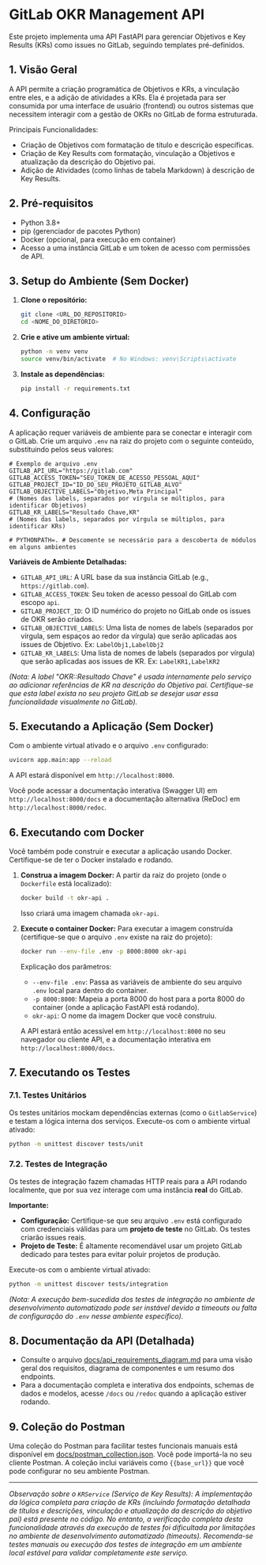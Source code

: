 # GitLab OKR Management API

Este projeto implementa uma API FastAPI para gerenciar Objetivos e Key Results (KRs) como issues no GitLab, seguindo templates pré-definidos.

## 1. Visão Geral

A API permite a criação programática de Objetivos e KRs, a vinculação entre eles, e a adição de atividades a KRs. Ela é projetada para ser consumida por uma interface de usuário (frontend) ou outros sistemas que necessitem interagir com a gestão de OKRs no GitLab de forma estruturada.

Principais Funcionalidades:
- Criação de Objetivos com formatação de título e descrição específicas.
- Criação de Key Results com formatação, vinculação a Objetivos e atualização da descrição do Objetivo pai.
- Adição de Atividades (como linhas de tabela Markdown) à descrição de Key Results.

## 2. Pré-requisitos

- Python 3.8+
- pip (gerenciador de pacotes Python)
- Docker (opcional, para execução em container)
- Acesso a uma instância GitLab e um token de acesso com permissões de API.

## 3. Setup do Ambiente (Sem Docker)

1.  **Clone o repositório:**
    ```bash
    git clone <URL_DO_REPOSITORIO>
    cd <NOME_DO_DIRETORIO>
    ```

2.  **Crie e ative um ambiente virtual:**
    ```bash
    python -m venv venv
    source venv/bin/activate  # No Windows: venv\Scripts\activate
    ```

3.  **Instale as dependências:**
    ```bash
    pip install -r requirements.txt
    ```

## 4. Configuração

A aplicação requer variáveis de ambiente para se conectar e interagir com o GitLab. Crie um arquivo `.env` na raiz do projeto com o seguinte conteúdo, substituindo pelos seus valores:

```env
# Exemplo de arquivo .env
GITLAB_API_URL="https://gitlab.com"
GITLAB_ACCESS_TOKEN="SEU_TOKEN_DE_ACESSO_PESSOAL_AQUI"
GITLAB_PROJECT_ID="ID_DO_SEU_PROJETO_GITLAB_ALVO"
GITLAB_OBJECTIVE_LABELS="Objetivo,Meta Principal"
# (Nomes das labels, separados por vírgula se múltiplos, para identificar Objetivos)
GITLAB_KR_LABELS="Resultado Chave,KR"
# (Nomes das labels, separados por vírgula se múltiplos, para identificar KRs)

# PYTHONPATH=. # Descomente se necessário para a descoberta de módulos em alguns ambientes
```

**Variáveis de Ambiente Detalhadas:**
- `GITLAB_API_URL`: A URL base da sua instância GitLab (e.g., `https://gitlab.com`).
- `GITLAB_ACCESS_TOKEN`: Seu token de acesso pessoal do GitLab com escopo `api`.
- `GITLAB_PROJECT_ID`: O ID numérico do projeto no GitLab onde os issues de OKR serão criados.
- `GITLAB_OBJECTIVE_LABELS`: Uma lista de nomes de labels (separados por vírgula, sem espaços ao redor da vírgula) que serão aplicadas aos issues de Objetivo. Ex: `LabelObj1,LabelObj2`
- `GITLAB_KR_LABELS`: Uma lista de nomes de labels (separados por vírgula) que serão aplicadas aos issues de KR. Ex: `LabelKR1,LabelKR2`

*(Nota: A label "OKR::Resultado Chave" é usada internamente pelo serviço ao adicionar referências de KR na descrição do Objetivo pai. Certifique-se que esta label exista no seu projeto GitLab se desejar usar essa funcionalidade visualmente no GitLab).*

## 5. Executando a Aplicação (Sem Docker)

Com o ambiente virtual ativado e o arquivo `.env` configurado:

```bash
uvicorn app.main:app --reload
```

A API estará disponível em `http://localhost:8000`.

Você pode acessar a documentação interativa (Swagger UI) em `http://localhost:8000/docs` e a documentação alternativa (ReDoc) em `http://localhost:8000/redoc`.

## 6. Executando com Docker

Você também pode construir e executar a aplicação usando Docker. Certifique-se de ter o Docker instalado e rodando.

1.  **Construa a imagem Docker:**
    A partir da raiz do projeto (onde o `Dockerfile` está localizado):
    ```bash
    docker build -t okr-api .
    ```
    Isso criará uma imagem chamada `okr-api`.

2.  **Execute o container Docker:**
    Para executar a imagem construída (certifique-se que o arquivo `.env` existe na raiz do projeto):
    ```bash
    docker run --env-file .env -p 8000:8000 okr-api
    ```
    Explicação dos parâmetros:
    - `--env-file .env`: Passa as variáveis de ambiente do seu arquivo `.env` local para dentro do container.
    - `-p 8000:8000`: Mapeia a porta 8000 do host para a porta 8000 do container (onde a aplicação FastAPI está rodando).
    - `okr-api`: O nome da imagem Docker que você construiu.

    A API estará então acessível em `http://localhost:8000` no seu navegador ou cliente API, e a documentação interativa em `http://localhost:8000/docs`.

## 7. Executando os Testes

### 7.1. Testes Unitários

Os testes unitários mockam dependências externas (como o `GitlabService`) e testam a lógica interna dos serviços. Execute-os com o ambiente virtual ativado:

```bash
python -m unittest discover tests/unit
```

### 7.2. Testes de Integração

Os testes de integração fazem chamadas HTTP reais para a API rodando localmente, que por sua vez interage com uma instância **real** do GitLab.

**Importante:**
- **Configuração:** Certifique-se que seu arquivo `.env` está configurado com credenciais válidas para um **projeto de teste** no GitLab. Os testes criarão issues reais.
- **Projeto de Teste:** É altamente recomendável usar um projeto GitLab dedicado para testes para evitar poluir projetos de produção.

Execute-os com o ambiente virtual ativado:
```bash
python -m unittest discover tests/integration
```
*(Nota: A execução bem-sucedida dos testes de integração no ambiente de desenvolvimento automatizado pode ser instável devido a timeouts ou falta de configuração do `.env` nesse ambiente específico).*

## 8. Documentação da API (Detalhada)

- Consulte o arquivo [docs/api_requirements_diagram.md](docs/api_requirements_diagram.md) para uma visão geral dos requisitos, diagrama de componentes e um resumo dos endpoints.
- Para a documentação completa e interativa dos endpoints, schemas de dados e modelos, acesse `/docs` ou `/redoc` quando a aplicação estiver rodando.

## 9. Coleção do Postman

Uma coleção do Postman para facilitar testes funcionais manuais está disponível em [docs/postman_collection.json](docs/postman_collection.json). Você pode importá-la no seu cliente Postman. A coleção inclui variáveis como `{{base_url}}` que você pode configurar no seu ambiente Postman.

---

*Observação sobre o `KRService` (Serviço de Key Results): A implementação da lógica completa para criação de KRs (incluindo formatação detalhada de títulos e descrições, vinculação e atualização da descrição do objetivo pai) está presente no código. No entanto, a verificação completa desta funcionalidade através da execução de testes foi dificultada por limitações no ambiente de desenvolvimento automatizado (timeouts). Recomenda-se testes manuais ou execução dos testes de integração em um ambiente local estável para validar completamente este serviço.*
